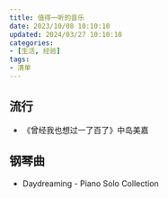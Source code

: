 ```yaml
---
title: 值得一听的音乐
date: 2023/10/08 10:10:10
updated: 2024/03/27 10:10:10
categories:
- [生活, 经验]
tags:
- 清单
---
```


## 流行
- 《曾经我也想过一了百了》中岛美嘉

## 钢琴曲
-  Daydreaming - Piano Solo Collection
